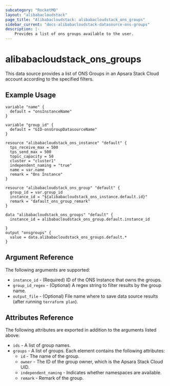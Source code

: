 ```yaml
---
subcategory: "RocketMQ"
layout: "alibabacloudstack"
page_title: "Alibabacloudstack: alibabacloudstack_ons_groups"
sidebar_current: "docs-alibabacloudstack-datasource-ons-groups"
description: |-
    Provides a list of ons groups available to the user.
---
```


# alibabacloudstack\_ons\_groups

This data source provides a list of ONS Groups in an Apsara Stack Cloud account according to the specified filters.


## Example Usage

```
variable "name" {
  default = "onsInstanceName"
}

variable "group_id" {
  default = "GID-onsGroupDatasourceName"
}

resource "alibabacloudstack_ons_instance" "default" {
  tps_receive_max = 500
  tps_send_max = 500
  topic_capacity = 50
  cluster = "cluster1"
  independent_naming = "true"
  name = var.name
  remark = "Ons Instance"
}

resource "alibabacloudstack_ons_group" "default" {
  group_id = var.group_id
  instance_id = "${alibabacloudstack_ons_instance.default.id}"
  remark = "dafault_ons_group_remark"
}

data "alibabacloudstack_ons_groups" "default" {
  instance_id = alibabacloudstack_ons_group.default.instance_id

}
output "onsgroups" {
  value = data.alibabacloudstack_ons_groups.default.*
}
```

## Argument Reference

The following arguments are supported:

* `instance_id` - (Required) ID of the ONS Instance that owns the groups.
* `group_id_regex` - (Optional) A regex string to filter results by the group name. 
* `output_file` - (Optional) File name where to save data source results (after running `terraform plan`).

## Attributes Reference

The following attributes are exported in addition to the arguments listed above:

* `ids` - A list of group names.
* `groups` - A list of groups. Each element contains the following attributes:
  * `id` - The name of the group.
  * `owner` - The ID of the group owner, which is the Apsara Stack Cloud UID.
  * `independent_naming` - Indicates whether namespaces are available.
  * `remark` - Remark of the group.
